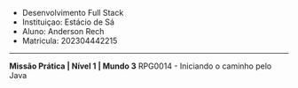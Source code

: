 - Desenvolvimento Full Stack
- Instituiçao: Estácio de Sá
- Aluno: Anderson Rech
- Matricula: 202304442215
---
**Missão Prática | Nível 1 | Mundo 3**
RPG0014  - Iniciando o caminho pelo Java 
